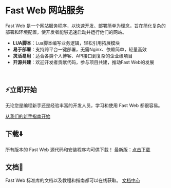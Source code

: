 ﻿


# Fast Web 网站服务


Fast Web 是一个网站服务程序，以快速开发、部署简单为理念，旨在简化复杂的部署和环境配置，使开发者能够迅速启动并运行他们的网站。


- **LUA脚本**：Lua脚本编写业务逻辑，轻松引用拓展模块
- **易于部署**：支持跨平台一键部署，无需Nginx、依赖简单，轻量高效
- **灵活易用**：适合各类个人博客、API接口到复杂的企业级项目
- **开源共建**：欢迎开发者贡献代码，参与项目共建，推动Fast Web的发展
<br>

## ⚡立即开始
无论您是编程新手还是经验丰富的开发人员，学习和使用 Fast Web 都很容易。

<a href="https://fwlua.com/doc/">从我们的新手指南开始</a>

## 下载⬇️

所有版本的 Fast Web 源代码和安装程序均可供下载！
最新版：<a href="https://fwlua.com/download/">点击下载</a>

## 文档📄
Fast Web 标准库的文档以及教程和指南都可以在线获取。
<a href="https://fwlua.com/doc/">文档中心</a>
